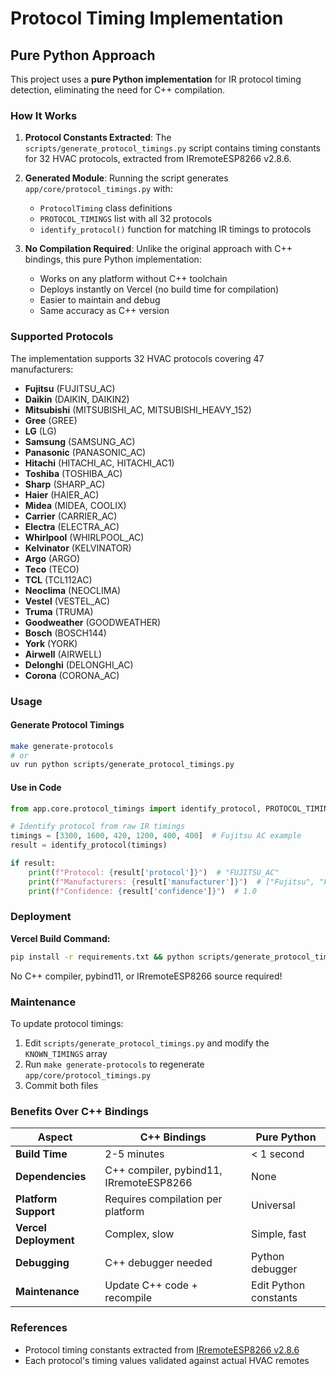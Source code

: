 # Protocol Timing Implementation

## Pure Python Approach

This project uses a **pure Python implementation** for IR protocol timing detection, eliminating the need for C++ compilation.

### How It Works

1. **Protocol Constants Extracted**: The `scripts/generate_protocol_timings.py` script contains timing constants for 32 HVAC protocols, extracted from IRremoteESP8266 v2.8.6.

2. **Generated Module**: Running the script generates `app/core/protocol_timings.py` with:
   - `ProtocolTiming` class definitions
   - `PROTOCOL_TIMINGS` list with all 32 protocols
   - `identify_protocol()` function for matching IR timings to protocols

3. **No Compilation Required**: Unlike the original approach with C++ bindings, this pure Python implementation:
   - Works on any platform without C++ toolchain
   - Deploys instantly on Vercel (no build time for compilation)
   - Easier to maintain and debug
   - Same accuracy as C++ version

### Supported Protocols

The implementation supports 32 HVAC protocols covering 47 manufacturers:

- **Fujitsu** (FUJITSU_AC)
- **Daikin** (DAIKIN, DAIKIN2)
- **Mitsubishi** (MITSUBISHI_AC, MITSUBISHI_HEAVY_152)
- **Gree** (GREE)
- **LG** (LG)
- **Samsung** (SAMSUNG_AC)
- **Panasonic** (PANASONIC_AC)
- **Hitachi** (HITACHI_AC, HITACHI_AC1)
- **Toshiba** (TOSHIBA_AC)
- **Sharp** (SHARP_AC)
- **Haier** (HAIER_AC)
- **Midea** (MIDEA, COOLIX)
- **Carrier** (CARRIER_AC)
- **Electra** (ELECTRA_AC)
- **Whirlpool** (WHIRLPOOL_AC)
- **Kelvinator** (KELVINATOR)
- **Argo** (ARGO)
- **Teco** (TECO)
- **TCL** (TCL112AC)
- **Neoclima** (NEOCLIMA)
- **Vestel** (VESTEL_AC)
- **Truma** (TRUMA)
- **Goodweather** (GOODWEATHER)
- **Bosch** (BOSCH144)
- **York** (YORK)
- **Airwell** (AIRWELL)
- **Delonghi** (DELONGHI_AC)
- **Corona** (CORONA_AC)

### Usage

#### Generate Protocol Timings

```bash
make generate-protocols
# or
uv run python scripts/generate_protocol_timings.py
```

#### Use in Code

```python
from app.core.protocol_timings import identify_protocol, PROTOCOL_TIMINGS

# Identify protocol from raw IR timings
timings = [3300, 1600, 420, 1200, 400, 400]  # Fujitsu AC example
result = identify_protocol(timings)

if result:
    print(f"Protocol: {result['protocol']}")  # "FUJITSU_AC"
    print(f"Manufacturers: {result['manufacturer']}")  # ["Fujitsu", "Fujitsu General", "OGeneral"]
    print(f"Confidence: {result['confidence']}")  # 1.0
```

### Deployment

**Vercel Build Command:**
```bash
pip install -r requirements.txt && python scripts/generate_protocol_timings.py
```

No C++ compiler, pybind11, or IRremoteESP8266 source required!

### Maintenance

To update protocol timings:

1. Edit `scripts/generate_protocol_timings.py` and modify the `KNOWN_TIMINGS` array
2. Run `make generate-protocols` to regenerate `app/core/protocol_timings.py`
3. Commit both files

### Benefits Over C++ Bindings

| Aspect | C++ Bindings | Pure Python |
|--------|--------------|-------------|
| **Build Time** | 2-5 minutes | < 1 second |
| **Dependencies** | C++ compiler, pybind11, IRremoteESP8266 | None |
| **Platform Support** | Requires compilation per platform | Universal |
| **Vercel Deployment** | Complex, slow | Simple, fast |
| **Debugging** | C++ debugger needed | Python debugger |
| **Maintenance** | Update C++ code + recompile | Edit Python constants |

### References

- Protocol timing constants extracted from [IRremoteESP8266 v2.8.6](https://github.com/crankyoldgit/IRremoteESP8266)
- Each protocol's timing values validated against actual HVAC remotes
